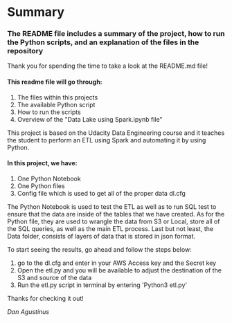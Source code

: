 # Summary
### The README file includes a summary of the project, how to run the Python scripts, and an explanation of the files in the repository

Thank you for spending the time to take a look at the README.md file!

#### This readme file will go through:
1. The files within this projects
2. The available Python script
3. How to run the scripts
4. Overview of the "Data Lake using Spark.ipynb file"
    
This project is based on the Udacity Data Engineering course and it teaches the student to perform an ETL using Spark and automating it by using Python.

#### In this project, we have:
1. One Python Notebook 
2. One Python files
3. Config file which is used to get all of the proper data dl.cfg
    
The Python Notebook is used to test the ETL as well as to run SQL test to ensure that the data are inside of the tables that we have created. As for the Python file, they are used to wrangle the data from S3 or Local, store all of the SQL queries, as well as the main ETL process. Last but not least, the Data folder, consists of layers of data that is stored in json format.

To start seeing the results, go ahead and follow the steps below:
1. go to the dl.cfg and enter in your AWS Access key and the Secret key
2. Open the etl.py and you will be available to adjust the destination of the S3 and source of the data 
3. Run the etl.py script in terminal by entering 'Python3 etl.py'

Thanks for checking it out!

*Dan Agustinus*
